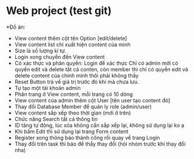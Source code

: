 # Web project (test git)
*Đồ án:
- View content thêm cột tên Option [edit/delete]
- View content list chỉ xuất hiện content của mình
- Size là số lượng kí tự.
- Login xong chuyển đến View content
- Có xác thực và phân quyền:
Login để xác thực
Chỉ có admin mới có quyền edit và delete tất cả conten, còn member thì chỉ có quyền edit và delete content của chính mình thôi phải không thầy
- Reset Button trả về giá trị trước đó khi mà chưa lưu.
- Tự tạo một tài khoản admin
- Phân trang ở View content, mỗi trang có 10 dòng
- View content của admin thêm cột User [tên user tạo content đó]
- Thay đổi Database Member để quản ly role (admin/user)
- View content sắp xếp theo thời gian (mới ở trên)
- Chức năng Search tất cả thông tin
- ID tăng tự động, lúc xóa không cần sắp xếp lại, không sử dụng lại ko ạ
- Khi bấm Edit thì sử dụng lại trang Form content
- Register xong thông báo thành công rồi quay về trang Login
- Thay đổi trên task thì báo để thầy thay đổi (hỏi nhóm trước khi thay đổi nha)
